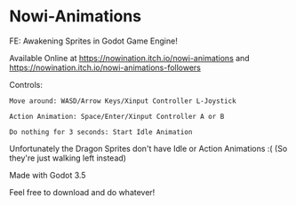 # Nowi-Animations
FE: Awakening Sprites in Godot Game Engine!

Available Online at https://nowination.itch.io/nowi-animations and https://nowination.itch.io/nowi-animations-followers

Controls:
```
Move around: WASD/Arrow Keys/Xinput Controller L-Joystick

Action Animation: Space/Enter/Xinput Controller A or B

Do nothing for 3 seconds: Start Idle Animation
```

Unfortunately the Dragon Sprites don't have Idle or Action Animations :( (So they're just walking left instead)

Made with Godot 3.5

Feel free to download and do whatever!
